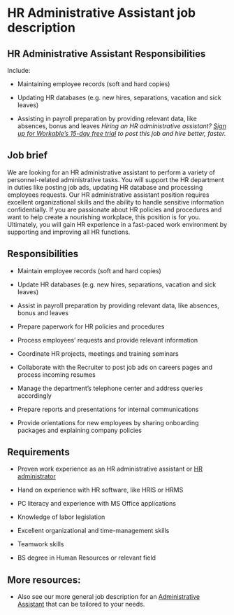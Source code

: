 # HR Administrative Assistant job description


## HR Administrative Assistant Responsibilities

Include:

* Maintaining employee records (soft and hard copies)

* Updating HR databases (e.g. new hires, separations, vacation and sick leaves)

* Assisting in payroll preparation by providing relevant data, like absences, bonus and leaves
<em>Hiring an HR administrative assistant? <a href="https://www.workable.com/post-jobs-for-free/customize?wid=5952&amp;utm_page=hr-administrative-assistant-job-description&amp;utm_program=ad-unit-right&amp;utm_tracking=job-descriptions-human-resources-job-descriptions">Sign up for Workable’s 15-day free trial</a> to post this job and hire better, faster.</em>


## Job brief

We are looking for an HR administrative assistant to perform a variety of personnel-related administrative tasks. You will support the HR department in duties like posting job ads, updating HR database and processing employees requests.
Our HR administrative assistant position requires excellent organizational skills and the ability to handle sensitive information confidentially. If you are passionate about HR policies and procedures and want to help create a nourishing workplace, this position is for you.
Ultimately, you will gain HR experience in a fast-paced work environment by supporting and improving all HR functions.


## Responsibilities

* Maintain employee records (soft and hard copies)

* Update HR databases (e.g. new hires, separations, vacation and sick leaves)

* Assist in payroll preparation by providing relevant data, like absences, bonus and leaves

* Prepare paperwork for HR policies and procedures

* Process employees’ requests and provide relevant information

* Coordinate HR projects, meetings and training seminars

* Collaborate with the Recruiter to post job ads on careers pages and process incoming resumes

* Manage the department’s telephone center and address queries accordingly

* Prepare reports and presentations for internal communications

* Provide orientations for new employees by sharing onboarding packages and explaining company policies


## Requirements

* Proven work experience as an HR administrative assistant or <a href="https://resources.workable.com/hr-administrator-job-description">HR administrator</a>

* Hand on experience with HR software, like HRIS or HRMS

* PC literacy and experience with MS Office applications

* Knowledge of labor legislation

* Excellent organizational and time-management skills

* Teamwork skills

* BS degree in Human Resources or relevant field

## More resources:
* Also see our more general job description for an <a href="https://resources.workable.com/administrative-assistant-job-description">Administrative Assistant</a> that can be tailored to your needs.
